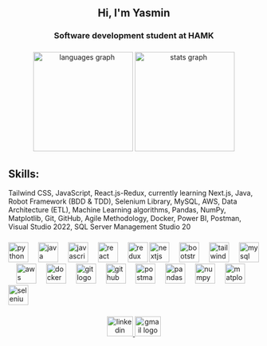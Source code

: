 <h2 align="center">Hi, I'm Yasmin</h2>

###

<h3 align="center">Software development student at HAMK</h3>

###

<div align="center">
  <img src="https://github-readme-stats.vercel.app/api/top-langs?username=yasminebrahimi&locale=en&hide_title=false&layout=compact&card_width=320&langs_count=5&theme=react&hide_border=true&order=2" height="200" alt="languages graph"  />
  <img src="https://github-readme-stats.vercel.app/api?username=yasminebrahimi&hide_title=false&hide_rank=true&show_icons=true&include_all_commits=true&count_private=true&disable_animations=false&theme=react&locale=en&hide_border=true&order=1" height="200" alt="stats graph"  />
</div>

###


<h2> Skills: </h2>
   <p>Tailwind CSS, JavaScript, React.js-Redux, currently learning Next.js, Java, Robot Framework (BDD & TDD), Selenium Library, MySQL, AWS, Data Architecture (ETL), Machine 
      Learning algorithms, Pandas, NumPy, Matplotlib, Git, GitHub, Agile Methodology, Docker, Power BI, Postman, Visual Studio 2022, SQL Server Management Studio 20</p>

###



<div align="left">
  <img src="https://cdn.jsdelivr.net/gh/devicons/devicon/icons/python/python-original.svg" height="40" alt="python logo" />
  <img width="12" />
  <img src="https://cdn.jsdelivr.net/gh/devicons/devicon/icons/java/java-original.svg" height="40" alt="java logo" />
  <img width="12" />
  <img src="https://cdn.jsdelivr.net/gh/devicons/devicon/icons/javascript/javascript-original.svg" height="40" alt="javascript logo" />
  <img width="12" />
  <img src="https://cdn.jsdelivr.net/gh/devicons/devicon/icons/react/react-original.svg" height="40" alt="react logo" />
  <img width="12" />
  <img src="https://cdn.jsdelivr.net/gh/devicons/devicon/icons/redux/redux-original.svg" height="40" alt="redux logo" />
  <img src="https://cdn.jsdelivr.net/gh/devicons/devicon/icons/nextjs/nextjs-original.svg" height="40" alt="nextjs logo" />
  <img width="12" />
  <img src="https://cdn.jsdelivr.net/gh/devicons/devicon/icons/bootstrap/bootstrap-original.svg" height="40" alt="bootstrap logo" />
  <img width="12" />
  <img src="https://cdn.jsdelivr.net/gh/devicons/devicon/icons/tailwindcss/tailwindcss-original-wordmark.svg" height="40" alt="tailwindcss logo" />
  <img width="12" />
  <img src="https://cdn.jsdelivr.net/gh/devicons/devicon/icons/mysql/mysql-original-wordmark.svg" height="40" alt="mysql logo" />
  <img width="12" />
  <img src="https://cdn.jsdelivr.net/gh/devicons/devicon/icons/amazonwebservices/amazonwebservices-original-wordmark.svg" height="40" alt="aws logo" />
  <img width="12" />
  <img src="https://cdn.jsdelivr.net/gh/devicons/devicon/icons/docker/docker-original-wordmark.svg" height="40" alt="docker logo" />
  <img width="12" />
  <img src="https://cdn.jsdelivr.net/gh/devicons/devicon/icons/git/git-original.svg" height="40" alt="git logo" />
  <img width="12" />
  <img src="https://cdn.jsdelivr.net/gh/devicons/devicon/icons/github/github-original.svg" height="40" alt="github logo" />
  <img width="12" />
  <img src="https://cdn.jsdelivr.net/gh/devicons/devicon/icons/postman/postman-original.svg" height="40" alt="postman logo" />
  <img width="12" />
  <img src="https://cdn.jsdelivr.net/gh/devicons/devicon/icons/pandas/pandas-original.svg" height="40" alt="pandas logo" />
  <img width="12" />
  <img src="https://cdn.jsdelivr.net/gh/devicons/devicon/icons/numpy/numpy-original.svg" height="40" alt="numpy logo" />
  <img width="12" />
  <img src="https://cdn.jsdelivr.net/gh/devicons/devicon/icons/matplotlib/matplotlib-original.svg" height="40" alt="matplotlib logo" />
  <img width="12" />
  <img src="https://cdn.jsdelivr.net/gh/devicons/devicon/icons/selenium/selenium-original.svg" height="40" alt="selenium logo" />
</div>



###



<div align="center">
  <a href="https://www.linkedin.com/in/yasmin-ebrahimi/" target="_blank">
    <img src="https://raw.githubusercontent.com/maurodesouza/profile-readme-generator/master/src/assets/icons/social/linkedin/default.svg" width="52" height="40" alt="linkedin logo"  />
  </a>
  <a href="mailto:yasminebrahimi54@gmail.com" target="_blank">
    <img src="https://raw.githubusercontent.com/maurodesouza/profile-readme-generator/master/src/assets/icons/social/gmail/default.svg" width="52" height="40" alt="gmail logo" />
  </a>
</div>

